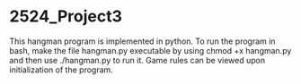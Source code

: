 # 2524_Project3
This hangman program is implemented in python. To run the program in bash, make the file hangman.py executable by using chmod +x hangman.py and then use ./hangman.py to run it. Game rules can be viewed upon initialization of the program.
